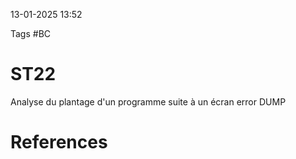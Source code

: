 13-01-2025 13:52

Tags #BC

# ST22

Analyse du plantage d'un programme suite à un écran error DUMP
# References